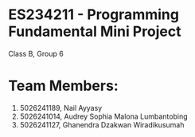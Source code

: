# ES234211 - Programming Fundamental Mini Project
Class B, Group 6
# Team Members:
1. 5026241189, Nail Ayyasy
2. 5026241014, Audrey Sophia Malona Lumbantobing
3. 5026241127, Ghanendra Dzakwan Wiradikusumah
